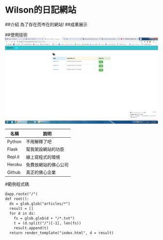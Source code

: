 # Wilson的日記網站
##介紹
為了存在而岑在的網站!
##成果展示

##使用技術
![](https://github.com/wilson11026/web/blob/master/demo.png?raw=true)


名稱    |    說明
--------|----------
Python  | 不用解釋了吧
Flask   | 幫我架設網站的功臣
Repl.it | 線上寫程式的環境
Heroku  | 免費放網站的佛心公司
Github  | 真正的佛心企業

#範例程式碼
```
@app.route("/")
def root():
  ds = glob.glob("articles/*")
  result = []
  for d in ds:
    fs = glob.glob(d + "/*.txt")
    t = (d.split("/")[-1], len(fs))
    result.append(t)
  return render_template("index.html", d = result)
  ```
      
